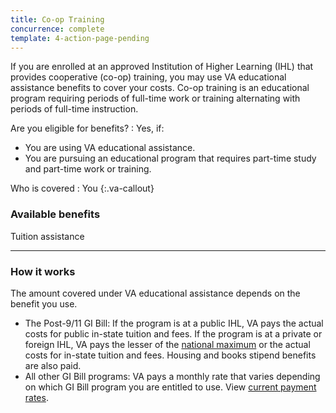 ```yaml
---
title: Co-op Training
concurrence: complete
template: 4-action-page-pending
---
```


If you are enrolled at an approved Institution of Higher Learning (IHL) that provides cooperative (co-op) training, you may use VA educational assistance benefits to cover your costs. Co-op training is an educational program requiring periods of full-time work or training alternating with periods of full-time instruction.

Are you eligible for benefits?
: Yes, if:

  - You are using VA educational assistance.
  - You are pursuing an educational program that requires part-time study and part-time work or training.

Who is covered
: You
{:.va-callout}

### Available benefits

Tuition assistance

-----

### How it works

The amount covered under VA educational assistance depends on the benefit you use.

- The Post-9/11 GI Bill: If the program is at a public IHL, VA pays the actual costs for public in-state tuition and fees. If the program is at a private or foreign IHL, VA pays the lesser of the [national maximum](http://www.benefits.va.gov/gibill/resources/benefits_resources/rate_tables.asp) or the actual costs for in-state tuition and fees. Housing and books stipend benefits are also paid.
- All other GI Bill programs: VA pays a monthly rate that varies depending on which GI Bill program you are entitled to use. View [current payment rates](http://www.benefits.va.gov/gibill/resources/benefits_resources/rate_tables.asp).

